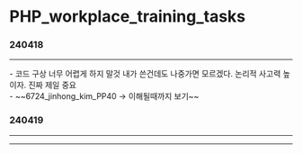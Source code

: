 # PHP_workplace_training_tasks<br>

### 240418
<hr>
- 코드 구상 너무 어렵게 하지 말것 내가 쓴건데도 나중가면 모르겠다. 논리적 사고력 높이자. 진짜 제일 중요
  <br>- ~~6724_jinhong_kim_PP40  -> 이해될때까지 보기~~

### 240419
<hr>
<hr>
